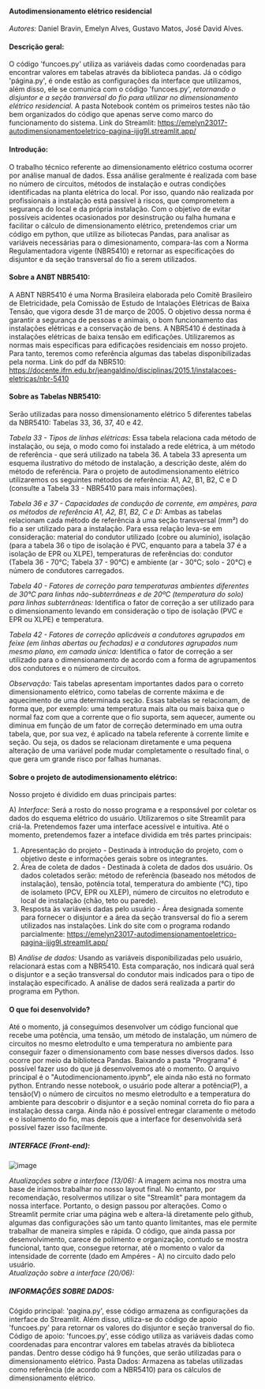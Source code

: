 #### Autodimensionamento elétrico residencial 
*Autores:* Daniel Bravin, Emelyn Alves, Gustavo Matos, José David Alves.  

#### Descrição geral: 
O código 'funcoes.py' utiliza as variáveis dadas como coordenadas para encontrar valores em tabelas através da biblioteca pandas. Já o código 'página.py', é onde estão as configurações da interface que utilizamos, além disso, ele se comunica com o código 'funcoes.py', *retornando o disjuntor e a seção tranversal do fio para utilizar no dimensionamento elétrico residencial.* A pasta Notebook contém os primeiros testes não tão bem organizados do código que apenas serve como marco do funcionamento do sistema. 
Link do Streamlit: https://emelyn23017-autodimensionamentoeletrico-pagina-ijjg9l.streamlit.app/ 

#### Introdução: 
O trabalho técnico referente ao dimensionamento elétrico costuma ocorrer por análise manual de dados. Essa análise geralmente é realizada com base no número de circuitos, métodos de instalação e outras condições identificadas na planta elétrica do local. Por isso, quando não realizada por profissionais a instalação está passível à riscos, que comprometem a segurança do local e da própria instalação. Com o objetivo de evitar possíveis acidentes ocasionados por desinstrução ou falha humana e facilitar o cálculo de dimensionamento elétrico, pretendemos criar um código em python, que utilize as biliotecas Pandas, para analisar as variáveis necessárias para o dimesionamento, compara-las com a Norma Regulamentadora vigente (NBR5410) e retornar as especificações do disjuntor e da seção transversal do fio a serem utilizados.

#### Sobre a ANBT NBR5410:
A ABNT NBR5410 é uma Norma Brasileira elaborada pelo Comitê Brasileiro de Eletricidade, pela Comissão de Estudo de Intalações Elétricas de Baixa Tensão, que vigora desde 31 de março de 2005. O objetivo dessa norma é garantir a segurança de pessoas e animais, o bom funcionamento das instalações elétricas e a conservação de bens. 
A NBR5410 é destinada à instalações elétricas de baixa tensão em edificações. Utilizaremos as normas mais específicas para edificações residenciais em nosso projeto. Para tanto, teremos como referência algumas das tabelas disponibilizadas pela norma. Link do pdf da NBR510: https://docente.ifrn.edu.br/jeangaldino/disciplinas/2015.1/instalacoes-eletricas/nbr-5410

#### Sobre as Tabelas NBR5410: 
Serão utilizadas para nosso dimensionamento elétrico 5 diferentes tabelas da NBR5410: Tabelas 33, 36, 37, 40 e 42.

*Tabela 33 - Tipos de linhas elétricas:* Essa tabela relaciona cada método de instalação, ou seja, o modo como foi instalado a rede elétrica, à um método de referência - que será utilizado na tabela 36. A tabela 33 apresenta um esquema ilustrativo do método de instalação, a descrição deste, além do método de referência. Para o projeto de autodimensionamento elétrico utilizaremos os seguintes métodos de referência: A1, A2, B1, B2, C e D (consulte a Tabela 33 - NBR5410 para mais informações). 

*Tabela 36 e 37 - Capacidades de condução de corrente, em ampères, para os métodos de referência A1, A2, B1, B2, C e D:* Ambas as tabelas relacionam cada método de referência à uma seção transversal (mm²) do fio a ser utilizado para a instalação. Para essa relação leva-se em consideração: material do condutor utilizado (cobre ou alumínio), isolação (para a tabela 36 o tipo de isolação é PVC, enquanto para a tabela 37 é a isolação de EPR ou XLPE), temperaturas de referências do: condutor (Tabela 36 - 70°C; Tabela 37 - 90°C) e ambiente (ar - 30°C; solo - 20°C) e número de condutores carregados. 

*Tabela 40 - Fatores de correção para temperaturas ambientes diferentes de 30°C para linhas não-subterrâneas e de 20ºC (temperatura do solo) para linhas subterrâneas:* Identifica o fator de correção a ser utilizado para o dimensionamento levando em consideração o tipo de isolação (PVC e EPR ou XLPE) e temperatura. 

*Tabela 42 - Fatores de correção aplicáveis a condutores agrupados em feixe (em linhas abertas ou fechadas) e a condutores agrupados num mesmo plano, em camada única:* Identifica o fator de correção a ser utilizado para o dimensionamento de acordo com a forma de agrupamentos dos condutores e o número de circuitos. 

*Observação:* Tais tabelas apresentam importantes dados para o correto dimensionamento elétrico, como tabelas de corrente máxima e de aquecimento de uma determinada seção. Essas tabelas se relacionam, de forma que, por exemplo: uma temperatura mais alta ou mais baixa que o normal faz com que a corrente que o fio suporta, sem aquecer, aumente ou diminua em função de um fator de correção determinado em uma outra tabela, que, por sua vez, é aplicado na tabela referente à corrente limite e seção. Ou seja, os dados se relacionam diretamente e uma pequena alteração de uma variável pode mudar completamente o resultado final, o que gera um grande risco por falhas humanas.

#### Sobre o projeto de autodimensionamento elétrico: 

Nosso projeto é dividido em duas principais partes: 

  A) *Interface:* Será a rosto do nosso programa e a responsável por coletar os dados do esquema elétrico do usuário. Utilizaremos o site Streamlit para criá-la. Pretendemos fazer uma interface acessível e intuitiva. Até o momento, pretendemos fazer a inteface dividida em três partes principais: 
  1. Apresentação do projeto - Destinada à introdução do projeto, com o objetivo deste e informações gerais sobre os integrantes. 
  2. Área de coleta de dados - Destinada à coleta de dados dos usuário. Os dados coletados serão: método de referência (baseado nos métodos de instalação), tensão, potência total, temperatura do ambiente (°C), tipo de isolameto (PCV, EPR ou XLEP), número de circuitos no eletroduto e local de instalação (chão, teto ou parede). 
  3. Resposta às variáveis dadas pelo usuário - Área designada somente para fornecer o disjuntor e a área da seção transversal do fio a serem utilizados nas instalações.
  Link do site com o programa rodando parcialmente: https://emelyn23017-autodimensionamentoeletrico-pagina-ijjg9l.streamlit.app/ 
  
  B) *Análise de dados:* Usando as variáveis disponibilizadas pelo usuário, relacionará estas com a NBR5410. Esta comparação, nos indicará qual será o disjuntor e a seção transversal do condutor mais indicados para o tipo de instalação especificado. A análise de dados será realizada a partir do programa em Python. 

#### O que foi desenvolvido?
Até o momento, já conseguimos desenvolver um código funcional que recebe uma potência, uma tensão, um método de instalação, um número de circuitos no mesmo eletrodulto e uma temperatura no ambiente para conseguir fazer o dimensionamento com base nesses diversos dados. Isso ocorre por meio da biblioteca Pandas. Baixando a pasta "Programa" é possível fazer uso do que já desenvolvemos até o momento. O arquivo principal é o "Autodimencionamento.ipynb", ele ainda não está no formato python. Entrando nesse notebook, o usuário pode alterar a potência(P), a tensão(V) o número de circuitos no mesmo eletrodulto e a temperatura do ambiente para descobrir o disjuntor e a seção nominal correta do fio para a instalação dessa carga. Ainda não é possível entregar claramente o método e o isolamento do fio, mas depois que a interface for desenvolvida será possível fazer isso facilmente.

##### INTERFACE (Front-end):
![image](https://github.com/emelyn23017/autodimensionamentoeletrico/assets/135053736/968dcd4e-403c-4dc9-87de-beb39a8ca194)

*Atualizações sobre a interface (13/06):* A imagem acima nos mostra uma base de iríamos trabalhar no nosso layout final. No entanto, por recomendação, resolvermos utilizar o site "Streamlit" para montagem da nossa interface. Portanto, o design passou por alterações. Como o Streamlit permite criar uma página web e altera-lá diretamente pelo github, algumas das configurações são um tanto quanto limitantes, mas ele permite trabalhar de maneira simples e rápida. O código, que ainda passa por desenvolvimento, carece de polimento e organização, contudo se mostra funcional, tanto que, consegue retornar, até o momento o valor da intensidade de corrente (dado em Ampéres - A) no circuito dado pelo usuário.  
*Atualização sobre a interface (20/06):* 

##### INFORMAÇÕES SOBRE DADOS:
Cógido principal: 'pagina.py', esse código armazena as configurações da interface do Streamlit. Além disso, utiliza-se do código de apoio 'funcoes.py' para retornar os valores do disjuntor e seção tranversal do fio. 
Código de apoio: 'funcoes.py', esse código utiliza as variáveis dadas como coordenadas para encontrar valores em tabelas através da biblioteca pandas. Dentro desse código há 9 funções, que serão utilizadas para o dimensionamento elétrico. 
Pasta Dados: Armazena as tabelas utilizadas como referência (de acordo com a NBR5410) para os cálculos de dimensionamento elétrico. 
